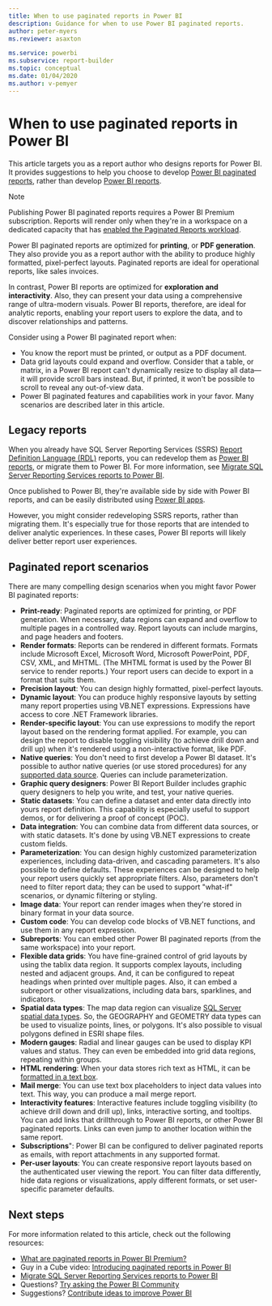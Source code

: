 ```yaml
---
title: When to use paginated reports in Power BI
description: Guidance for when to use Power BI paginated reports.
author: peter-myers
ms.reviewer: asaxton

ms.service: powerbi
ms.subservice: report-builder
ms.topic: conceptual
ms.date: 01/04/2020
ms.author: v-pemyer
---
```


# When to use paginated reports in Power BI

This article targets you as a report author who designs reports for Power BI. It provides suggestions to help you choose to develop [Power BI paginated reports](../paginated-reports-report-builder-power-bi.md), rather than develop [Power BI reports](../consumer/end-user-reports.md).

> [!NOTE]
> Publishing Power BI paginated reports requires a Power BI Premium subscription. Reports will render only when they're in a workspace on a dedicated capacity that has [enabled the Paginated Reports workload](../service-admin-premium-workloads.md#paginated-reports).

Power BI paginated reports are optimized for **printing**, or **PDF generation**. They also provide you as a report author with the ability to produce highly formatted, pixel-perfect layouts. Paginated reports are ideal for operational reports, like sales invoices.

In contrast, Power BI reports are optimized for **exploration and interactivity**. Also, they can present your data using a comprehensive range of ultra-modern visuals. Power BI reports, therefore, are ideal for analytic reports, enabling your report users to explore the data, and to discover relationships and patterns.

Consider using a Power BI paginated report when:

* You know the report must be printed, or output as a PDF document.
* Data grid layouts could expand and overflow. Consider that a table, or matrix, in a Power BI report can't dynamically resize to display all data—it will provide scroll bars instead. But, if printed, it won't be possible to scroll to reveal any out-of-view data.
* Power BI paginated features and capabilities work in your favor. Many scenarios are described later in this article.

## Legacy reports

When you already have SQL Server Reporting Services (SSRS) [Report Definition Language (RDL)](/sql/reporting-services/reports/report-definition-language-ssrs) reports, you can redevelop them as [Power BI reports](../consumer/end-user-reports.md), or migrate them to Power BI. For more information, see [Migrate SQL Server Reporting Services reports to Power BI](migrate-ssrs-reports-to-power-bi.md).

Once published to Power BI, they're available side by side with Power BI reports, and can be easily distributed using [Power BI apps](../service-create-distribute-apps.md).

However, you might consider redeveloping SSRS reports, rather than migrating them. It's especially true for those reports that are intended to deliver analytic experiences. In these cases, Power BI reports will likely deliver better report user experiences.

## Paginated report scenarios

There are many compelling design scenarios when you might favor Power BI paginated reports:

* **Print-ready**: Paginated reports are optimized for printing, or PDF generation. When necessary, data regions can expand and overflow to multiple pages in a controlled way. Report layouts can include margins, and page headers and footers.
* **Render formats**: Reports can be rendered in different formats. Formats include Microsoft Excel, Microsoft Word, Microsoft PowerPoint, PDF, CSV, XML, and MHTML. (The MHTML format is used by the Power BI service to render reports.) Your report users can decide to export in a format that suits them.
* **Precision layout**: You can design highly formatted, pixel-perfect layouts.
* **Dynamic layout**: You can produce highly responsive layouts by setting many report properties using VB.NET expressions. Expressions have access to core .NET Framework libraries.
* **Render-specific layout**: You can use expressions to modify the report layout based on the rendering format applied. For example, you can design the report to disable toggling visibility (to achieve drill down and drill up) when it's rendered using a non-interactive format, like PDF.
* **Native queries**: You don't need to first develop a Power BI dataset. It's possible to author native queries (or use stored procedures) for any [supported data source](../paginated-reports-data-sources.md). Queries can include parameterization.
* **Graphic query designers**: Power BI Report Builder includes graphic query designers to help you write, and test, your native queries.
* **Static datasets**: You can define a dataset and enter data directly into yours report definition. This capability is especially useful to support demos, or for delivering a proof of concept (POC).
* **Data integration**: You can combine data from different data sources, or with static datasets. It's done by using VB.NET expressions to create custom fields.
* **Parameterization**: You can design highly customized parameterization experiences, including data-driven, and cascading parameters. It's also possible to define defaults. These experiences can be designed to help your report users quickly set appropriate filters. Also, parameters don't need to filter report data; they can be used to support "what-if" scenarios, or dynamic filtering or styling.
* **Image data**: Your report can render images when they're stored in binary format in your data source.
* **Custom code**: You can develop code blocks of VB.NET functions, and use them in any report expression.
* **Subreports**: You can embed other Power BI paginated reports (from the same workspace) into your report.
* **Flexible data grids**: You have fine-grained control of grid layouts by using the tablix data region. It supports complex layouts, including nested and adjacent groups. And, it can be configured to repeat headings when printed over multiple pages. Also, it can embed a subreport or other visualizations, including data bars, sparklines, and indicators.
* **Spatial data types**: The map data region can visualize [SQL Server spatial data types](/sql/relational-databases/spatial/spatial-data-sql-server). So, the GEOGRAPHY and GEOMETRY data types can be used to visualize points, lines, or polygons. It's also possible to visual polygons defined in ESRI shape files.
* **Modern gauges**: Radial and linear gauges can be used to display KPI values and status. They can even be embedded into grid data regions, repeating within groups.
* **HTML rendering**: When your data stores rich text as HTML, it can be [formatted in a text box](/sql/reporting-services/report-design/format-text-in-a-text-box-report-builder-and-ssrs).
* **Mail merge**: You can use text box placeholders to inject data values into text. This way, you can produce a mail merge report.
* **Interactivity features**: Interactive features include toggling visibility (to achieve drill down and drill up), links, interactive sorting, and tooltips. You can add links that drillthrough to Power BI reports, or other Power BI paginated reports. Links can even jump to another location within the same report.
* **Subscriptions**": Power BI can be configured to deliver paginated reports as emails, with report attachments in any supported format.
* **Per-user layouts**: You can create responsive report layouts based on the authenticated user viewing the report. You can filter data differently, hide data regions or visualizations, apply different formats, or set user-specific parameter defaults.

## Next steps

For more information related to this article, check out the following resources:

* [What are paginated reports in Power BI Premium?](../paginated-reports-report-builder-power-bi.md)
* Guy in a Cube video: [Introducing paginated reports in Power BI](https://www.youtube.com/watch?v=wfqn45XNK3M)
* [Migrate SQL Server Reporting Services reports to Power BI](migrate-ssrs-reports-to-power-bi.md)
* Questions? [Try asking the Power BI Community](https://community.powerbi.com/)
* Suggestions? [Contribute ideas to improve Power BI](https://ideas.powerbi.com)
